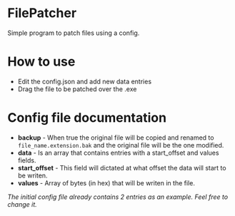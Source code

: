# FilePatcher

Simple program to patch files using a config.

# How to use   

  * Edit the config.json and add new data entries
  * Drag the file to be patched over the .exe

# Config file documentation

  - **backup** - When true the original file will be copied and renamed to `file_name.extension.bak` and the original file will be the one modified.
  - **data** - Is an array that contains entries with a start_offset and values fields.
  - **start_offset** - This field will dictated at what offset the data will start to be writen.
  - **values** - Array of bytes (in hex) that will be writen in the file.
  
 *The initial config file already contains 2 entries as an example. Feel free to change it.*
